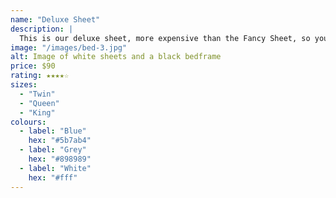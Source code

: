 ```yaml
---
name: "Deluxe Sheet"
description: |
  This is our deluxe sheet, more expensive than the Fancy Sheet, so you know it's good.
image: "/images/bed-3.jpg"
alt: Image of white sheets and a black bedframe
price: $90
rating: ★★★★☆
sizes:
  - "Twin"
  - "Queen"
  - "King"
colours:
  - label: "Blue"
    hex: "#5b7ab4"
  - label: "Grey"
    hex: "#898989"
  - label: "White"
    hex: "#fff"
---
```

